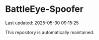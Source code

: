 # BattleEye-Spoofer

Last updated: 2025-05-30 09:15:25

This repository is automatically maintained.
